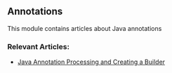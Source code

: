 ## Annotations

This module contains articles about Java annotations

### Relevant Articles:

- [Java Annotation Processing and Creating a Builder](https://www.surya.com/java-annotation-processing-builder)
